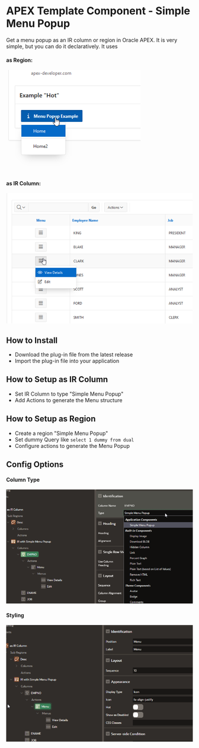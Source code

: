 # APEX Template Component - Simple Menu Popup
Get a menu popup as an IR column or region in Oracle APEX. It is very simple, but you can do it declaratively. It uses 


#### as Region:

![as region](assets/as-region.png)

#### as IR Column:

![as report column](assets/as-report-column.png)


## How to Install
- Download the plug-in file from the latest release
- Import the plug-in file into your application
## How to Setup as IR Column
- Set IR Column to type "Simple Menu Popup"
- Add Actions to generate the Menu structure
## How to Setup as Region
- Create a region "Simple Menu Popup"
- Set dummy Query like `select 1 dummy from dual`
- Configure actions to generate the Menu Popup

## Config Options
#### Column Type
![column type](assets/config-column-type.png)
#### Styling
![config style](assets/config-style.png)
